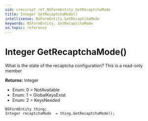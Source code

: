 ```yaml
---
uid: crmscript_ref_NSFormEntity_GetRecaptchaMode
title: Integer GetRecaptchaMode()
intellisense: NSFormEntity.GetRecaptchaMode
keywords: NSFormEntity, GetRecaptchaMode
so.topic: reference
---
```


# Integer GetRecaptchaMode()

What is the state of the recaptcha configuration? This is a read-only member

**Returns:** Integer

* Enum: 0 = NotAvailable 
* Enum: 1 = GlobalKeysExist 
* Enum: 2 = KeysNeeded 

```crmscript
NSFormEntity thing;
Integer recaptchaMode  = thing.GetRecaptchaMode();
```

